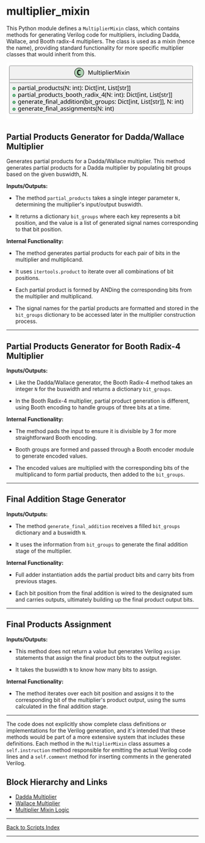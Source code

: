 # multiplier_mixin

This Python module defines a `MultiplierMixin` class, which contains methods for generating Verilog code for multipliers, including Dadda, Wallace, and Booth radix-4 multipliers. The class is used as a mixin (hence the name), providing standard functionality for more specific multiplier classes that would inherit from this.

![MultiplierMixin UML](../../images_scripts_uml/MultiplierMixin.svg)

## Partial Products Generator for Dadda/Wallace Multiplier

Generates partial products for a Dadda/Wallace multiplier. This method generates partial products for a Dadda multiplier by populating bit groups based on the given buswidth, N.

**Inputs/Outputs:**

- The method `partial_products` takes a single integer parameter `N,` determining the multiplier's input/output buswidth.

- It returns a dictionary `bit_groups` where each key represents a bit position, and the value is a list of generated signal names corresponding to that bit position.

**Internal Functionality:**

- The method generates partial products for each pair of bits in the multiplier and multiplicand.

- It uses `itertools.product` to iterate over all combinations of bit positions.

- Each partial product is formed by ANDing the corresponding bits from the multiplier and multiplicand.

- The signal names for the partial products are formatted and stored in the `bit_groups` dictionary to be accessed later in the multiplier construction process.

---

## Partial Products Generator for Booth Radix-4 Multiplier

**Inputs/Outputs:**

- Like the Dadda/Wallace generator, the Booth Radix-4 method takes an integer `N` for the buswidth and returns a dictionary `bit_groups`.

- In the Booth Radix-4 multiplier, partial product generation is different, using Booth encoding to handle groups of three bits at a time.

**Internal Functionality:**

- The method pads the input to ensure it is divisible by 3 for more straightforward Booth encoding.

- Booth groups are formed and passed through a Booth encoder module to generate encoded values.

- The encoded values are multiplied with the corresponding bits of the multiplicand to form partial products, then added to the `bit_groups`.

---

## Final Addition Stage Generator

**Inputs/Outputs:**

- The method `generate_final_addition` receives a filled `bit_groups` dictionary and a buswidth `N`.

- It uses the information from `bit_groups` to generate the final addition stage of the multiplier.

**Internal Functionality:**

- Full adder instantiation adds the partial product bits and carry bits from previous stages.

- Each bit position from the final addition is wired to the designated sum and carries outputs, ultimately building up the final product output bits.

---

## Final Products Assignment

**Inputs/Outputs:**

- This method does not return a value but generates Verilog `assign` statements that assign the final product bits to the output register.

- It takes the buswidth `N` to know how many bits to assign.

**Internal Functionality:**

- The method iterates over each bit position and assigns it to the corresponding bit of the multiplier's product output, using the sums calculated in the final addition stage.

---

The code does not explicitly show complete class definitions or implementations for the Verilog generation, and it's intended that these methods would be part of a more extensive system that includes these definitions. Each method in the `MultiplierMixin` class assumes a `self.instruction` method responsible for emitting the actual Verilog code lines and a `self.comment` method for inserting comments in the generated Verilog.

## Block Hierarchy and Links

- [Dadda Multiplier](dadda_multiplier.md)
- [Wallace Multiplier](wallace_multiplier.md)
- [Multiplier Mixin Logic](multiplier_mixin.md)

---

[Back to Scripts Index](index.md)

---
